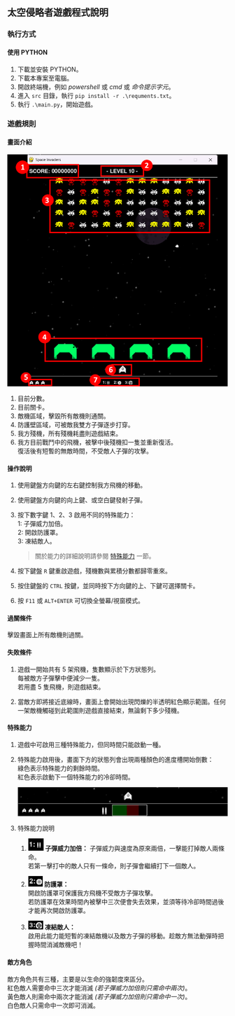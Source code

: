 ## 太空侵略者遊戲程式說明

### 執行方式  

#### 使用 PYTHON
1. 下載並安裝 PYTHON。
2. 下載本專案至電腦。
3. 開啟終端機，例如 *powershell* 或 *cmd* 或 *命令提示字元*。
4. 進入 `src` 目錄，執行 `pip install -r .\requments.txt`。
5. 執行 `.\main.py`，開始遊戲。

### 遊戲規則

#### 畫面介紹
![](assets/20250427170727.png)

1. 目前分數。
2. 目前關卡。
3. 敵機區域，擊毀所有敵機則通關。
4. 防護壁區域，可被敵我雙方子彈逐步打穿。
5. 我方殘機，所有殘機耗盡則遊戲結束。
6. 我方目前戰鬥中的飛機，被擊中後殘機扣一隻並重新復活。  
    復活後有短暫的無敵時間，不受敵人子彈的攻擊。

#### 操作說明  

1. 使用鍵盤方向鍵的左右鍵控制我方飛機的移動。
2. 使用鍵盤方向鍵的向上鍵、或空白鍵發射子彈。
3. 按下數字鍵 1、2、3 啟用不同的特殊能力：  
    1: 子彈威力加倍。  
    2: 開啟防護罩。  
    3: 凍結敵人。  

   > 關於能力的詳細說明請參閱 [特殊能力](#特殊能力) 一節。  
4. 按下鍵盤 `R` 鍵重啟遊戲，殘機數與累積分數都歸零重來。
5. 按住鍵盤的 `CTRL` 按鍵，並同時按下方向鍵的上、下鍵可選擇關卡。
6. 按 `F11` 或 `ALT+ENTER` 可切換全螢幕/視窗模式。


#### 過關條件   

擊毀畫面上所有敵機則過關。

#### 失敗條件

1. 遊戲一開始共有 5 架飛機，隻數顯示於下方狀態列。   
    每被敵方子彈擊中便減少一隻。  
    若用盡 5 隻飛機，則遊戲結束。  

2. 當敵方即將接近底線時，畫面上會開始出現閃爍的半透明紅色顯示範圍。任何一架敵機觸碰到此範圍則遊戲直接結束，無論剩下多少殘機。


#### 特殊能力

1. 遊戲中可啟用三種特殊能力，但同時間只能啟動一種。
2. 特殊能力啟用後，畫面下方的狀態列會出現兩種顏色的進度槽開始倒數：  
    綠色表示特殊能力的剩餘時間。  
    紅色表示啟動下一個特殊能力的冷卻時間。 

    ![](assets/20250427171239.png)

3. 特殊能力說明

    1. ![](assets/20250427171439.png) **子彈威力加倍：**
        子彈威力與速度為原來兩倍，一擊能打掉敵人兩條命。  
        若第一擊打中的敵人只有一條命，則子彈會繼續打下一個敵人。  

    2. ![](assets/20250427171728.png) **防護罩：**  
        開啟防護罩可保護我方飛機不受敵方子彈攻擊。  
        若防護罩在效果時間內被擊中三次便會失去效果，並須等待冷卻時間過後才能再次開啟防護罩。  

    3. ![](assets/20250427171922.png) **凍結敵人：**  
        啟用此能力能短暫的凍結敵機以及敵方子彈的移動。趁敵方無法動彈時把握時間消滅敵機吧！

#### 敵方角色

敵方角色共有三種，主要是以生命的強韌度來區分。  
紅色敵人需要命中三次才能消滅 *(若子彈威力加倍則只需命中兩次)*。  
黃色敵人則需命中兩次才能消滅 *(若子彈威力加倍則只需命中一次)*。  
白色敵人只需命中一次即可消滅。  
